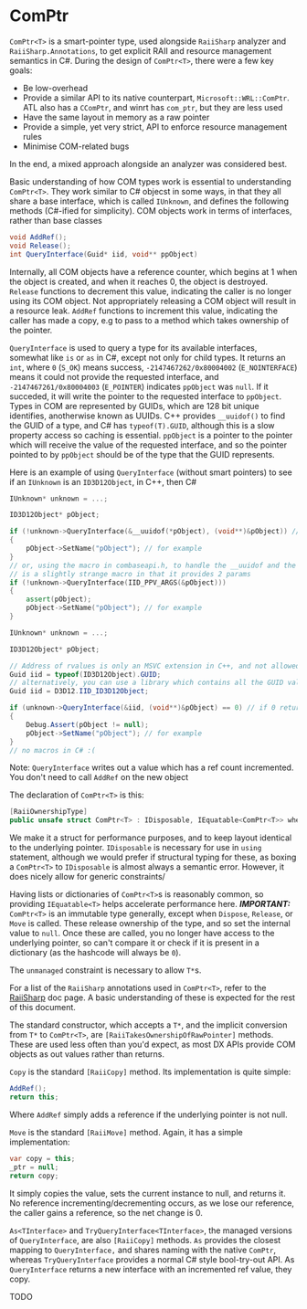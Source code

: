 # ComPtr<T>

`ComPtr<T>` is a smart-pointer type, used alongside `RaiiSharp` analyzer and `RaiiSharp.Annotations`, to get explicit RAII and resource management semantics in C#. During the design of `ComPtr<T>`, there were a few key goals:

* Be low-overhead
* Provide a similar API to its native counterpart, `Microsoft::WRL::ComPtr`. ATL also has a `CComPtr`, and winrt has `com_ptr`, but they are less used
* Have the same layout in memory as a raw pointer
* Provide a simple, yet very strict, API to enforce resource management rules
* Minimise COM-related bugs

In the end, a mixed approach alongside an analyzer was considered best.

Basic understanding of how COM types work is essential to understanding `ComPtr<T>`. They work similar to C# objecst in some ways, in that they all share a base interface, which is called
`IUnknown`, and defines the following methods (C#-ified for simplicity). COM objects work in terms of interfaces, rather than base classes

```cs
void AddRef();
void Release();
int QueryInterface(Guid* iid, void** ppObject)
```

Internally, all COM objects have a reference counter, which begins at 1 when the object is created, and when it reaches 0, the object is destroyed. `Release` functions to decrement this value,
indicating the caller is no longer using its COM object. Not appropriately releasing a COM object will result in a resource leak. `AddRef` functions to increment this value, indicating the caller has made a copy, e.g to pass to a method which takes ownership of the pointer.

`QueryInterface` is used to query a type for its available interfaces, somewhat like `is` or `as` in C#, except not only for child types. It returns an `int`, where `0` (`S_OK`) means success,
`-2147467262/0x80004002` (`E_NOINTERFACE`) means it could not provide the requested interface, and `-2147467261/0x80004003` (`E_POINTER`) indicates `ppObject` was `null`. If it succeded, it will write the pointer to the requested interface to `ppObject`. Types in COM are represented by GUIDs, which are 128 bit unique identifies, anotherwise known as UUIDs. C++ provides `__uuidof()` to find the GUID of a type, and C# has `typeof(T).GUID`, although this is a slow property access so caching is essential. `ppObject` is a pointer to the pointer which will receive the value of the requested interface, and so the pointer pointed to by `ppObject` should be of the type that the GUID represents.

Here is an example of using `QueryInterface` (without smart pointers) to see if an `IUnknown` is an `ID3D12Object`, in C++, then C#

```cpp
IUnknown* unknown = ...;

ID3D12Object* pObject;

if (!unknown->QueryInterface(&__uuidof(*pObject), (void**)&pObject)) // if 0 returned
{
    pObject->SetName("pObject"); // for example
}
// or, using the macro in combaseapi.h, to handle the __uuidof and the void casting. Note this
// is a slightly strange macro in that it provides 2 params
if (!unknown->QueryInterface(IID_PPV_ARGS(&pObject)))
{
    assert(pObject);
    pObject->SetName("pObject"); // for example
}
```

```cs
IUnknown* unknown = ...;

ID3D12Object* pObject;

// Address of rvalues is only an MSVC extension in C++, and not allowed in C#, so we get a local
Guid iid = typeof(ID3D12Object).GUID;
// alternatively, you can use a library which contains all the GUID values, which is quicker
Guid iid = D3D12.IID_ID3D12Object;

if (unknown->QueryInterface(&iid, (void**)&pObject) == 0) // if 0 returned
{
    Debug.Assert(pObject != null);
    pObject->SetName("pObject"); // for example
}
// no macros in C# :(
```

Note: `QueryInterface` writes out a value which has a ref count incremented. You don't need to call `AddRef` on the new object

The declaration of `ComPtr<T>` is this:

```cs
[RaiiOwnershipType]
public unsafe struct ComPtr<T> : IDisposable, IEquatable<ComPtr<T>> where T : unmanaged
```

We make it a struct for performance purposes, and to keep layout identical to the underlying pointer. `IDisposable` is necessary for use in `using` statement, although
we would prefer if structural typing for these, as boxing a `ComPtr<T>` to `IDisposable` is almost always a semantic error. However, it does nicely allow for generic constraints/

Having lists or dictionaries of `ComPtr<T>`s is reasonably common, so providing `IEquatable<T>` helps accelerate performance here. ***IMPORTANT:*** `ComPtr<T>` is an immutable type generally,
except when `Dispose`, `Release`, or `Move` is called. These release ownership of the type, and so set the internal value to `null`. Once these are called, you no longer have access to the underlying pointer, so can't compare it or check if it is present in a dictionary (as the hashcode will always be `0`).

The `unmanaged` constraint is necessary to allow `T*`s.

For a list of the `RaiiSharp` annotations used in `ComPtr<T>`, refer to the [RaiiSharp](RaiiSharp.md) doc page. A basic understanding of these is expected for the rest of this document.

The standard constructor, which accepts a `T*`, and the implicit conversion from `T*` to `ComPtr<T>`, are `[RaiiTakesOwnershipOfRawPointer]` methods. These are used less often than you'd expect, as most DX APIs provide COM objects as out values rather than returns.

`Copy` is the standard `[RaiiCopy]` method. Its implementation is quite simple:

```cs
AddRef();
return this;
```

Where `AddRef` simply adds a reference if the underlying pointer is not null.

`Move` is the standard `[RaiiMove]` method. Again, it has a simple implementation:

```cs
var copy = this;
_ptr = null;
return copy;
```

It simply copies the value, sets the current instance to null, and returns it. No reference incrementing/decrementing occurs, as we
lose our reference, the caller gains a reference, so the net change is 0.

`As<TInterface>` and `TryQueryInterface<TInterface>`, the managed versions of `QueryInterface`, are also `[RaiiCopy]` methods.
`As` provides the closest mapping to `QueryInterface,` and shares naming with the native `ComPtr`, whereas `TryQueryInterface` provides a normal
C# style bool-try-out API. As `QueryInterface` returns a new interface with an incremented ref value, they copy.

TODO